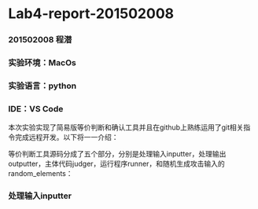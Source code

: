 # Lab4-report-201502008

### 201502008 程潜

### 实验环境：MacOs

### 实验语言：python

### IDE：VS Code

​		本次实验实现了简易版等价判断和确认工具并且在github上熟练运用了git相关指令完成远程开发。以下将一一介绍：

​		等价判断工具源码分成了五个部分，分别是处理输入inputter，处理输出outputter，主体代码judger，运行程序runner，和随机生成攻击输入的random_elements：

### 处理输入inputter

​		

